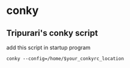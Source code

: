 # conky
## Tripurari's conky script

add this script in startup program


```
conky --config=/home/$your_conkyrc_location

```
